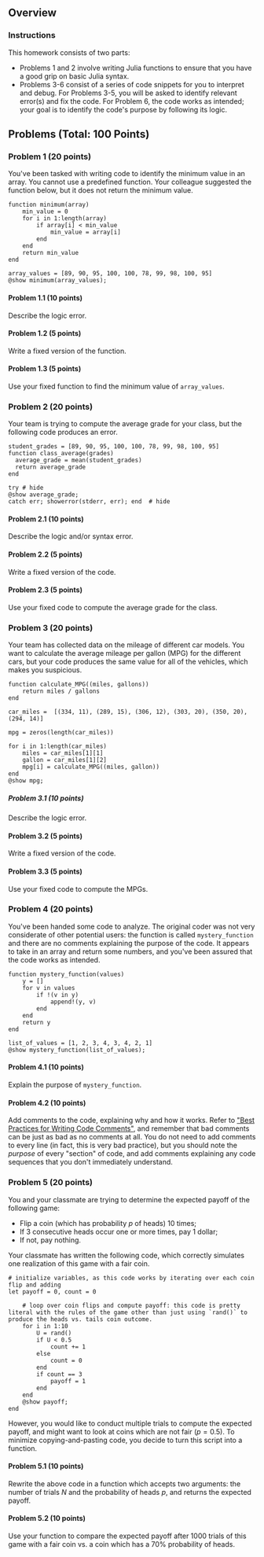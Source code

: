 <!--This file was generated, do not modify it.-->
## Overview

### Instructions

This homework consists of two parts:
- Problems 1 and 2 involve writing Julia functions to ensure that you have a good grip on basic Julia syntax.
- Problems 3-6 consist of a series of code snippets for you to interpret and debug. For Problems 3-5, you will be asked to identify relevant error(s) and fix the code. For Problem 6, the code works as intended; your goal is to identify the code's purpose by following its logic.

## Problems (Total: 100 Points)

### Problem 1 (20 points)

You've been tasked with writing code to identify the minimum value in an array. You cannot use a predefined function. Your colleague suggested the function below, but it does not return the minimum value.

````julia:ex1
function minimum(array)
    min_value = 0
    for i in 1:length(array)
        if array[i] < min_value
            min_value = array[i]
        end
    end
    return min_value
end

array_values = [89, 90, 95, 100, 100, 78, 99, 98, 100, 95]
@show minimum(array_values);
````

#### Problem 1.1 (10 points)

Describe the logic error.

#### Problem 1.2 (5 points)

Write a fixed version of the function.

#### Problem 1.3 (5 points)

Use your fixed function to find the minimum value of `array_values`.

### Problem 2 (20 points)

Your team is trying to compute the average grade for your class, but the following code produces an error.

````julia:ex2
student_grades = [89, 90, 95, 100, 100, 78, 99, 98, 100, 95]
function class_average(grades)
  average_grade = mean(student_grades)
  return average_grade
end

try # hide
@show average_grade;
catch err; showerror(stderr, err); end  # hide
````

#### Problem 2.1 (10 points)

Describe the logic and/or syntax error.

#### Problem 2.2 (5 points)

Write a fixed version of the code.

#### Problem 2.3 (5 points)

Use your fixed code to compute the average grade for the class.

### Problem 3 (20 points)

Your team has collected data on the mileage of different car models. You want to calculate the average mileage per gallon (MPG) for the different cars, but your code produces the same value for all of the vehicles, which makes you suspicious.

````julia:ex3
function calculate_MPG((miles, gallons))
    return miles / gallons
end

car_miles =  [(334, 11), (289, 15), (306, 12), (303, 20), (350, 20), (294, 14)]

mpg = zeros(length(car_miles))

for i in 1:length(car_miles)
    miles = car_miles[1][1]
    gallon = car_miles[1][2]
    mpg[i] = calculate_MPG((miles, gallon))
end
@show mpg;
````

##### Problem 3.1 (10 points)

Describe the logic error.

#### Problem 3.2 (5 points)

Write a fixed version of the code.

#### Problem 3.3 (5 points)

Use your fixed code to compute the MPGs.

### Problem 4 (20 points)

You've been handed some code to analyze. The original coder was not very considerate of other potential users: the function is called `mystery_function` and there are no comments explaining the purpose of the code. It appears to take in an array and return some numbers, and you've been assured that the code works as intended.

````julia:ex4
function mystery_function(values)
    y = []
    for v in values
        if !(v in y)
            append!(y, v)
        end
    end
    return y
end

list_of_values = [1, 2, 3, 4, 3, 4, 2, 1]
@show mystery_function(list_of_values);
````

#### Problem 4.1 (10 points)

Explain the purpose of `mystery_function`.

#### Problem 4.2 (10 points)

Add comments to the code, explaining why and how it works. Refer to ["Best Practices for Writing Code Comments"](https://stackoverflow.blog/2021/12/23/best-practices-for-writing-code-comments/), and remember that bad comments can be just as bad as no comments at all. You do not need to add comments to every line (in fact, this is very bad practice), but you should note the *purpose* of every "section" of code, and add comments explaining any code sequences that you don't immediately understand.

### Problem 5 (20 points)

You and your classmate are trying to determine the expected payoff of the following game:
- Flip a coin (which has probability $p$ of heads) 10 times;
- If 3 consecutive heads occur one or more times, pay 1 dollar;
- If not, pay nothing.

Your classmate has written the following code, which correctly simulates one realization of this game with a fair coin.

````julia:ex5
# initialize variables, as this code works by iterating over each coin flip and adding
let payoff = 0, count = 0

    # loop over coin flips and compute payoff: this code is pretty literal with the rules of the game other than just using `rand()` to produce the heads vs. tails coin outcome.
    for i in 1:10
        U = rand()
        if U < 0.5
            count += 1
        else
            count = 0
        end
        if count == 3
            payoff = 1
        end
    end
    @show payoff;
end
````

However, you would like to conduct multiple trials to compute the expected payoff, and might want to look at coins which are not fair ($p = 0.5$). To minimize copying-and-pasting code, you decide to turn this script into a function.

#### Problem 5.1 (10 points)

Rewrite the above code in a function which accepts two arguments: the number of trials $N$ and the probability of heads $p$, and returns the expected payoff.

#### Problem 5.2 (10 points)

Use your function to compare the expected payoff after 1000 trials of this game with a fair coin vs. a coin which has a 70% probability of heads.


